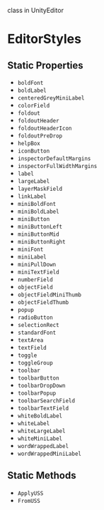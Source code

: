 class in UnityEditor
# EditorStyles

## Static Properties
- `boldFont`
- `boldLabel`
- `centeredGreyMiniLabel`
- `colorField`
- `foldout`
- `foldoutHeader`
- `foldoutHeaderIcon`
- `foldoutPreDrop`
- `helpBox`
- `iconButton`
- `inspectorDefaultMargins`
- `inspectorFullWidthMargins`
- `label`
- `largeLabel`
- `layerMaskField`
- `linkLabel`
- `miniBoldFont`
- `miniBoldLabel`
- `miniButton`
- `miniButtonLeft`
- `miniButtonMid`
- `miniButtonRight`
- `miniFont`
- `miniLabel`
- `miniPullDown`
- `miniTextField`
- `numberField`
- `objectField`
- `objectFieldMiniThumb`
- `objectFieldThumb`
- `popup`
- `radioButton`
- `selectionRect`
- `standardFont`
- `textArea`
- `textField`
- `toggle`
- `toggleGroup`
- `toolbar`
- `toolbarButton`
- `toolbarDropDown`
- `toolbarPopup`
- `toolbarSearchField`
- `toolbarTextField`
- `whiteBoldLabel`
- `whiteLabel`
- `whiteLargeLabel`
- `whiteMiniLabel`
- `wordWrappedLabel`
- `wordWrappedMiniLabel`
## Static Methods
- `ApplyUSS`
- `FromUSS`
